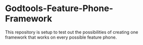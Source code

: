 Godtools-Feature-Phone-Framework
================================

This repository is setup to test out the possibilities of creating one framework that works on every possible feature phone. 
